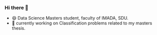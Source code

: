 ### Hi there 👋
- 😄 Data Science Masters student, faculty of IMADA, SDU.
- 🌱 currently working on Classification problems related to my masters thesis. 

<!--
**IanWord/IanWord** is a ✨ _special_ ✨ repository because its `README.md` (this file) appears on your GitHub profile.

- 😄 Masters student, Data Science, faculty of IMADA, SDU.
- 🌱 currently working on Classification problems related to my masters thesis. 
-->
